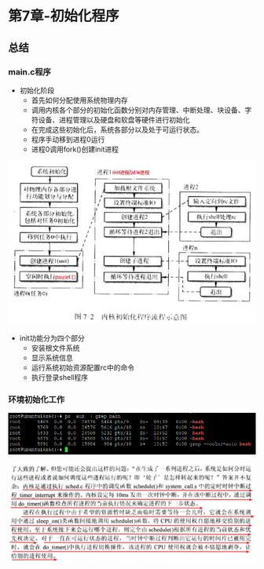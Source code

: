 # 第7章-初始化程序

## 总结

### main.c程序

* 初始化阶段
  * 首先如何分配使用系统物理内存
  * 调用内核各个部分的初始化函数分别对内存管理、中断处理、块设备、字符设备、进程管理以及硬盘和软盘等硬件进行初始化
  * 在完成这些初始化后，系统各部分以及处于可运行状态。
  * 程序手动移到进程0运行
  * 进程0调用fork()创建init进程

![1528847185838.png](image/1528847185838.png)

* init功能分为四个部分
  * 安装根文件系统
  * 显示系统信息
  * 运行系统初始资源配置rc中的命令
  * 执行登录shell程序

### 环境初始化工作


![1528858360346.png](image/1528858360346.png)

![1528858957294.png](image/1528858957294.png)
